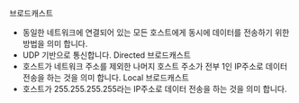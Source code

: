 브로드캐스트
- 동일한 네트워크에 연결되어 있는 모든 호스트에게 동시에 데이터를 전송하기 위한 방법을 의미 합니다.
- UDP 기반으로 통신합니다.
Directed 브로드캐스트
- 호스트가 네트워크 주소를 제외한 나머지 호스트 주소가 전부 1인 IP주소로 데이터 전송을 하는 것을 의미 합니다.
Local 브로드캐스트
- 호스트가 255.255.255.255라는 IP주소로 데이터 전송을 하는 것을 의미 합니다.